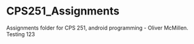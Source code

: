 # CPS251_Assignments
Assignments folder for CPS 251, android programming - Oliver McMillen.
Testing 123
